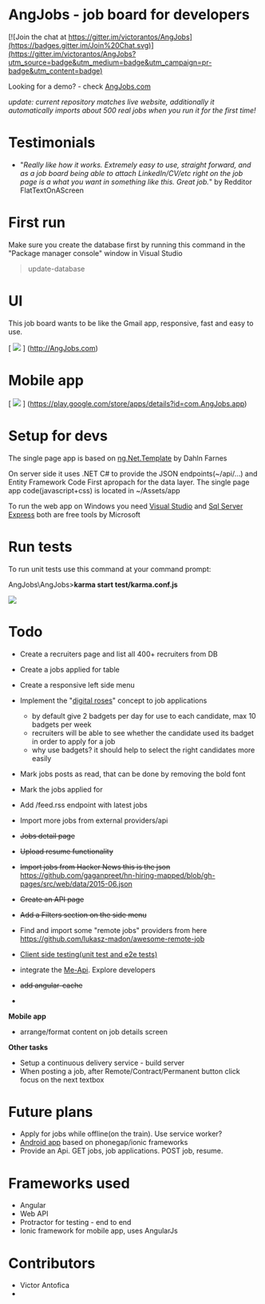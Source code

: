 AngJobs - job board for developers
=======

[![Join the chat at https://gitter.im/victorantos/AngJobs](https://badges.gitter.im/Join%20Chat.svg)](https://gitter.im/victorantos/AngJobs?utm_source=badge&utm_medium=badge&utm_campaign=pr-badge&utm_content=badge)

Looking for a demo? - check [AngJobs.com](http://AngJobs.com)

*update: current repository matches live website, additionally it automatically imports about 500 real jobs when you run it for the first time!*

Testimonials
===
+   "*Really like how it works. Extremely easy to use, straight forward, and as a job board being able to attach LinkedIn/CV/etc right on the job page is a what you want in something like this. Great job.*"  by Redditor FlatTextOnAScreen

First run
=======
Make sure you create the database first by running this command in the "Package manager console" window in Visual Studio
> update-database

UI
====

This job board wants to be like the Gmail app, responsive, fast and easy to use. 

[
![](https://angjobs.com/github-angjobs-printscreen3.jpg)
]
(http://AngJobs.com)

Mobile app
==
[
![](https://angjobs.com/angjobs-mobile-app.jpg)
]
(https://play.google.com/store/apps/details?id=com.AngJobs.app)


Setup for devs
==
The single page app is based on [ng.Net.Template](https://visualstudiogallery.msdn.microsoft.com/48d928e3-9b5c-4faf-b46f-d6baa7d9886c) by Dahln Farnes 

On server side it uses .NET C# to provide the JSON endpoints(~/api/...) and Entity Framework Code First apropach for the data layer.
The single page app code(javascript+css) is located in ~/Assets/app

To run the web app on Windows you need [Visual Studio]( https://www.visualstudio.com/en-us/products/visual-studio-community-vs.aspx)
and [Sql Server Express](https://www.microsoft.com/en-gb/server-cloud/products/sql-server-editions/sql-server-express.aspx) both are free tools by Microsoft 

Run tests
==
To run unit tests use this command at your command prompt:

AngJobs\AngJobs>**karma start test/karma.conf.js**

![](https://dl.dropboxusercontent.com/u/45940875/Angjobs/tests-karma-angjobs.jpg)

Todo
===
+  Create a recruiters page and list all 400+ recruiters from DB
+ Create a jobs applied for table
+  Create a responsive left side menu
+  Implement the "[digital roses](http://www.slate.com/articles/business/the_dismal_science/2012/02/internet_dating_how_digital_roses_can_make_it_a_better_experience_.html)" concept to job applications
   +  by default give 2 badgets per day for use to each candidate, max 10 badgets per week
   +  recruiters will be able to see whether the candidate used its badget in order to apply for a job
   +  why use badgets? it should help to select the right candidates more easily

+  Mark jobs posts as read, that can be done by removing the bold font
+  Mark the jobs applied for
+ Add  /feed.rss endpoint with latest jobs
+ Import more jobs from external providers/api
+  ~~Jobs detail page~~
+  ~~Upload resume functionality~~
+ ~~Import jobs from Hacker News this is the json~~ https://github.com/gaganpreet/hn-hiring-mapped/blob/gh-pages/src/web/data/2015-06.json
+  ~~Create an API page~~
+  ~~Add a Filters section on the side menu~~
+ Find and import some "remote jobs" providers from here https://github.com/lukasz-madon/awesome-remote-job
+ [Client side testing(unit test and e2e tests)](https://docs.angularjs.org/guide/unit-testing)
+ integrate the [Me-Api](https://github.com/danfang/me-api). Explore developers
+ ~~add angular-cache~~ 
+  
**Mobile app**
+ arrange/format content on job details screen

**Other tasks**
+ Setup a continuous delivery service - build server
+ When posting a job, after Remote/Contract/Permanent button click focus on the next textbox

Future plans
==
+  Apply for jobs while offline(on the train). Use service worker?
+  [Android app](https://play.google.com/store/apps/details?id=com.AngJobs.app) based on phonegap/ionic frameworks
+  Provide an Api. GET jobs, job applications. POST job, resume.

Frameworks used 
==

- Angular
- Web API
- Protractor for testing - end to end
- Ionic framework for mobile app, uses AngularJs

Contributors
==
+  Victor Antofica
+  
